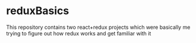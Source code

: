 # reduxBasics
 This repository contains two react+redux projects which were basically me trying to figure out how redux works and get familiar with it
